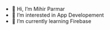 - 👋 Hi, I’m Mihir Parmar
- 👀 I’m interested in App Developement
- 🌱 I’m currently learning Firebase


<!---
Mihir-parmar/Mihir-parmar is a ✨ special ✨ repository because its `README.md` (this file) appears on your GitHub profile.
You can click the Preview link to take a look at your changes.
--->
